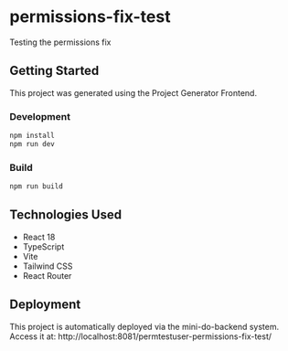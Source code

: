 # permissions-fix-test

Testing the permissions fix

## Getting Started

This project was generated using the Project Generator Frontend.

### Development

```bash
npm install
npm run dev
```

### Build

```bash
npm run build
```

## Technologies Used

- React 18
- TypeScript
- Vite
- Tailwind CSS
- React Router

## Deployment

This project is automatically deployed via the mini-do-backend system.
Access it at: http://localhost:8081/permtestuser-permissions-fix-test/